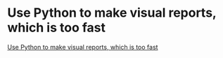 # Use Python to make visual reports, which is too fast
[Use Python to make visual reports, which is too fast](https://aiwithcloud.com/2022/09/19/use_python_to_make_visual_reports_which_is_too_fast/)